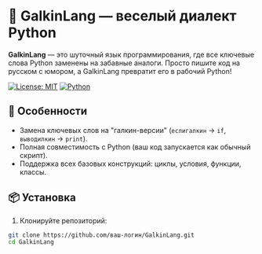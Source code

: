 # 🐍 GalkinLang — веселый диалект Python

**GalkinLang** — это шуточный язык программирования, где все ключевые слова Python заменены на забавные аналоги. Просто пишите код на русском с юмором, а GalkinLang превратит его в рабочий Python!

[![License: MIT](https://img.shields.io/badge/License-MIT-blue.svg)](LICENSE)
[![Python](https://img.shields.io/badge/Python-3.8%2B-green)](https://www.python.org)

## 🚀 Особенности
- Замена ключевых слов на "галкин-версии" (`еслигалкин` → `if`, `выводилкин` → `print`).
- Полная совместимость с Python (ваш код запускается как обычный скрипт).
- Поддержка всех базовых конструкций: циклы, условия, функции, классы.

## 📦 Установка
1. Клонируйте репозиторий:
```bash
git clone https://github.com/ваш-логин/GalkinLang.git
cd GalkinLang
